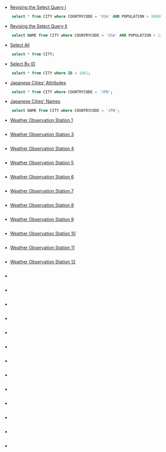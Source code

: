 - [Revising the Select Query I](https://www.hackerrank.com/challenges/revising-the-select-query/problem)
```SQL
    select * from CITY where COUNTRYCODE = 'USA' AND POPULATION > 100000;
```

- [Revising the Select Query II](https://www.hackerrank.com/challenges/revising-the-select-query-2)
```SQL
    select NAME from CITY where COUNTRYCODE = 'USA' AND POPULATION > 120000;
```

- [Select All](https://www.hackerrank.com/challenges/select-all-sql)
```SQL
    select * from CITY;
```

- [Select By ID](https://www.hackerrank.com/challenges/select-by-id)
```SQL
    select * from CITY where ID = 1661;
```

- [Japanese Cities' Attributes](https://www.hackerrank.com/challenges/japanese-cities-attributes)
```SQL
    select * from CITY where COUNTRYCODE = 'JPN';
```

- [Japanese Cities' Names](https://www.hackerrank.com/challenges/japanese-cities-name)
```SQL
    select NAME from CITY where COUNTRYCODE = 'JPN';
```

- [Weather Observation Station 1](https://www.hackerrank.com/challenges/weather-observation-station-1)
```SQL
```

- [Weather Observation Station 3](https://www.hackerrank.com/challenges/weather-observation-station-3)
```SQL
```

- [Weather Observation Station 4](https://www.hackerrank.com/challenges/weather-observation-station-4)
```SQL
```

- [Weather Observation Station 5](https://www.hackerrank.com/challenges/weather-observation-station-5)
```SQL
```

- [Weather Observation Station 6](https://www.hackerrank.com/challenges/weather-observation-station-6)
```SQL
```

- [Weather Observation Station 7](https://www.hackerrank.com/challenges/weather-observation-station-7)
```SQL
```

- [Weather Observation Station 8](https://www.hackerrank.com/challenges/weather-observation-station-8)
```SQL
```

- [Weather Observation Station 9](https://www.hackerrank.com/challenges/weather-observation-station-9)
```SQL
```

- [Weather Observation Station 10](https://www.hackerrank.com/challenges/weather-observation-station-10)
```SQL
```

- [Weather Observation Station 11](https://www.hackerrank.com/challenges/weather-observation-station-11)
```SQL
```

- [Weather Observation Station 12](https://www.hackerrank.com/challenges/weather-observation-station-12)
```SQL
```

- []()
```SQL
```

- []()
```SQL
```

- []()
```SQL
```

- []()
```SQL
```

- []()
```SQL
```

- []()
```SQL
```

- []()
```SQL
```

- []()
```SQL
```

- []()
```SQL
```

- []()
```SQL
```

- []()
```SQL
```

- []()
```SQL
```

- []()
```SQL
```